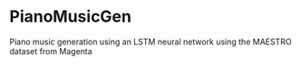 # PianoMusicGen
Piano music generation using an LSTM neural network using the MAESTRO dataset from Magenta
